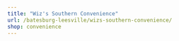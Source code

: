 ```yaml
---
title: "Wiz's Southern Convenience"
url: /batesburg-leesville/wizs-southern-convenience/
shop: convenience
---
```

